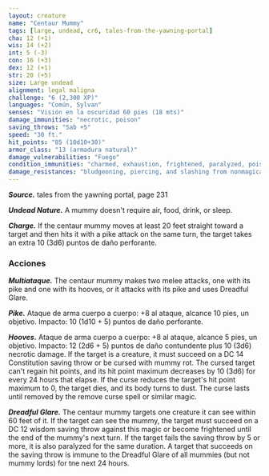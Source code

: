```yaml
---
layout: creature
name: "Centaur Mummy"
tags: [large, undead, cr6, tales-from-the-yawning-portal]
cha: 12 (+1)
wis: 14 (+2)
int: 5 (-3)
con: 16 (+3)
dex: 12 (+1)
str: 20 (+5)
size: Large undead
alignment: legal maligna
challenge: "6 (2,300 XP)"
languages: "Común, Sylvan"
senses: "Visión en la oscuridad 60 pies (18 mts)"
damage_immunities: "necrotic, poison"
saving_throws: "Sab +5"
speed: "30 ft."
hit_points: "85 (10d10+30)"
armor_class: "13 (armadura natural)"
damage_vulnerabilities: "Fuego"
condition_immunities: "charmed, exhaustion, frightened, paralyzed, poisoned"
damage_resistances: "bludgeoning, piercing, and slashing from nonmagical attacks"
---
```


***Source.*** tales from the yawning portal,  page 231

***Undead Nature.*** A mummy doesn't require air, food, drink, or sleep.

***Charge.*** If the centaur mummy moves at least 20 feet straight toward a target and then hits it with a pike attack on the same turn, the target takes an extra 10 (3d6) puntos de daño perforante.

### Acciones

***Multiataque.*** The centaur mummy makes two melee attacks, one with its pike and one with its hooves, or it attacks with its pike and uses Dreadful Glare.

***Pike.*** Ataque de arma cuerpo a cuerpo: +8 al ataque, alcance 10 pies, un objetivo. Impacto: 10 (1d10 + 5) puntos de daño perforante.

***Hooves.*** Ataque de arma cuerpo a cuerpo: +8 al ataque, alcance 5 pies, un objetivo. Impacto: 12 (2d6 + 5) puntos de daño contundente plus 10 (3d6) necrotic damage. If the target is a creature, it must succeed on a DC 14 Constitution saving throw or be cursed with mummy rot. The cursed target can't regain hit points, and its hit point maximum decreases by 10 (3d6) for every 24 hours that elapse. If the curse reduces the target's hit point maximum to 0, the target dies, and its body turns to dust. The curse lasts until removed by the remove curse spell or similar magic.

***Dreadful Glare.*** The centaur mummy targets one creature it can see within 60 feet of it. If the target can see the mummy, the target must succeed on a DC 12 wisdom saving throw against this magic or become frightened until the end of the mummy's next turn. If the target fails the saving throw by 5 or more, it is also paralyzed for the same duration. A target that succeeds on the saving throw is immune to the Dreadful Glare of all mummies (but not mummy lords) for tne next 24 hours.